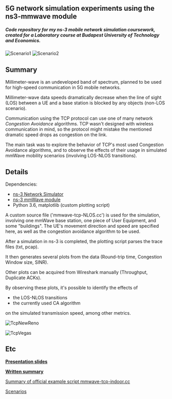 ## 5G network simulation experiments using the ns3-mmwave module
##### Code repository for my ns-3 mobile network simulation coursework, created for a Laboratory course at Budapest University of Technology and Economics.

![Scenario1](https://i.imgur.com/bn7DiyI.png) ![Scenario2](https://i.imgur.com/p6ieC4L.png)

## Summary

Millimeter-wave is an undeveloped band of spectrum, planned to be used for high-speed communication in 5G mobile networks. 

Millimeter-wave data speeds dramatically decrease when the line of sight (LOS) between a UE and a base station is blocked by any objects (non-LOS scenario).

Communication using the TCP protocol can use one of many network _Congestion Avoidance_ algorithms. TCP wasn't designed with wireless communication in mind, so the protocol might mistake the mentioned dramatic speed drops as congestion on the link.


The main task was to explore the behavior of TCP's most used Congestion Avoidance algorithms, and to observe the effects of their usage in simulated mmWave mobility scenarios (involving LOS-NLOS transitions).

## Details
Dependencies:
- [ns-3 Network Simulator](https://www.nsnam.org/ns-3-28/download/)
- [ns-3 mmWave module](https://github.com/nyuwireless-unipd/ns3-mmwave)
- Python 3.6, matplotlib (custom plotting script)

A custom source file ('mmwave-tcp-NLOS.cc') is used for the simulation, involving one mmWave base station, one piece of User Equipment, and some "buildings". The UE's movement direction and speed are specified here, as well as the congestion avoidance algorithm to be used.

After a simulation in ns-3 is completed, the plotting script parses the trace files (txt, pcap). 

It then generates several plots from the data (Round-trip time, Congestion Window size, SINR). 

Other plots can be acquired from Wireshark manually (Throughput, Duplicate ACKs). 

By observing these plots, it's possible to identify the effects of
- the LOS-NLOS transitions
- the currently used CA algorithm

on the simulated transmission speed, among other metrics.



![TcpNewReno](https://i.imgur.com/DyjG3HF.png)

![TcpVegas](https://i.imgur.com/hayaEia.png)

## Etc

[__Presentation slides__](https://drive.google.com/file/d/1dY-uq6KDm_-kYY2W4T8BOVpMgbjO0lFM/view)

[__Written summary__](https://drive.google.com/file/d/1MmeWTPB4YD4IQd4W8dZWFICiiUP5qGoL/view?usp=sharing)




[Summary of official example script mmwave-tcp-indoor.cc](https://docs.google.com/document/d/1E7V21YlyQi88-cIJIRR27EwXFH24dsR1kpfJ2qRV8Lw/edit?usp=sharing)

[Scenarios](https://docs.google.com/document/d/1GB0Hwlg4CwLH5kQfJOYqBkfU2C4I246gBOQymoSd1dY/edit?usp=sharing)
